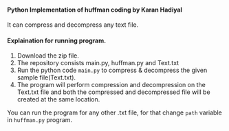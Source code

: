 #### Python Implementation of huffman coding by Karan Hadiyal


It can compress and decompress any text file.


#### Explaination for running program.

1. Download the zip file.
2. The repository consists main.py, huffman.py and Text.txt
3. Run the python code `main.py` to compress & decompress the given sample file(Text.txt).
4. The program will perform compression and decompression on the Text.txt file and both the compressed and decompressed file will be created at the same location.


You can run the program for any other .txt file, for that change `path` variable in `huffman.py` program.
